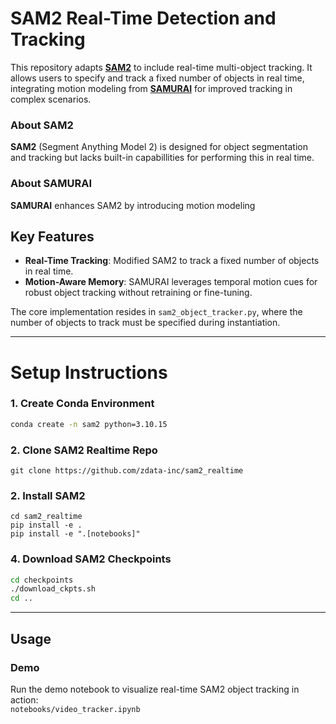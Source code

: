 # SAM2 Real-Time Detection and Tracking

This repository adapts **[SAM2](https://github.com/facebookresearch/sam2)** to include real-time multi-object tracking. 
It allows users to specify and track a fixed number of objects in real time, integrating motion modeling 
from **[SAMURAI](https://github.com/yangchris11/samurai)** for improved tracking in complex scenarios.  

### About SAM2
**SAM2** (Segment Anything Model 2) is designed for object segmentation and tracking but lacks built-in capabillities 
for performing this in real time.

### About SAMURAI
**SAMURAI** enhances SAM2 by introducing motion modeling


## Key Features

- **Real-Time Tracking**: Modified SAM2 to track a fixed number of objects in real time.
- **Motion-Aware Memory**: SAMURAI leverages temporal motion cues for robust object tracking without retraining or fine-tuning.

The core implementation resides in `sam2_object_tracker.py`, where the number of objects to track must be specified during instantiation.

---

# Setup Instructions

### 1. Create Conda Environment
```bash
conda create -n sam2 python=3.10.15
```

### 2. Clone SAM2 Realtime Repo
```
git clone https://github.com/zdata-inc/sam2_realtime
```

### 2. Install SAM2
```
cd sam2_realtime
pip install -e .
pip install -e ".[notebooks]"
```


### 4. Download SAM2 Checkpoints
```bash
cd checkpoints
./download_ckpts.sh
cd ..
```

---

## Usage
### Demo
Run the demo notebook to visualize real-time SAM2 object tracking in action:  
`notebooks/video_tracker.ipynb`
